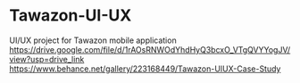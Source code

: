 # Tawazon-UI-UX
UI/UX project for Tawazon mobile application
https://drive.google.com/file/d/1rAOsRNWOdYhdHyQ3bcxO_VTgQVYYogJV/view?usp=drive_link
https://www.behance.net/gallery/223168449/Tawazon-UIUX-Case-Study
